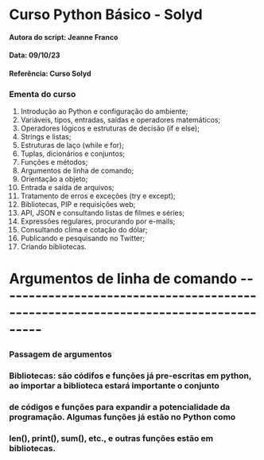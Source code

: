 # Curso Python Básico - Solyd

#### Autora do script: Jeanne Franco
#### Data: 09/10/23
#### Referência: Curso Solyd

### Ementa do curso

1. Introdução ao Python e configuração do ambiente;
2. Variáveis, tipos, entradas, saídas e operadores matemáticos;
3. Operadores lógicos e estruturas de decisão (if e else);
4. Strings e listas;
5. Estruturas de laço (while e for);
6. Tuplas, dicionários e conjuntos;
7. Funções e métodos;
8. Argumentos de linha de comando;
9. Orientação a objeto;
10. Entrada e saída de arquivos;
11. Tratamento de erros e exceções (try e except);
12. Bibliotecas, PIP e requisições web;
13. API, JSON e consultando listas de filmes e séries;
14. Expressões regulares, procurando por e-mails;
15. Consultando clima e cotação do dólar;
16. Publicando e pesquisando no Twitter;
17. Criando bibliotecas.

# Argumentos de linha de comando -----------------------------------------------------------------------------------

### Passagem de argumentos

### Bibliotecas: são códifos e funções já pre-escritas em python, ao importar a biblioteca estará importante o conjunto
### de códigos e funções para expandir a potencialidade da programação. Algumas funções já estão no Python como
### len(), print(), sum(), etc., e outras funções estão em bibliotecas.

